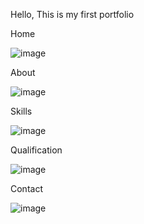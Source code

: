 Hello, This is my first portfolio

Home

![image](https://github.com/user-attachments/assets/165514b6-1e78-4b33-b86c-235cdfaa5310)

About

![image](https://github.com/user-attachments/assets/c265612d-ca8b-47f3-a199-776efad6c20f)

Skills

![image](https://github.com/user-attachments/assets/41d6b772-0a75-457e-9218-346c45c7df8f)

Qualification

![image](https://github.com/user-attachments/assets/3f9109a7-38ec-47fd-bb7b-62825758e9ff)

Contact

![image](https://github.com/user-attachments/assets/035d52df-f887-409f-b688-a1e771a186ea)
